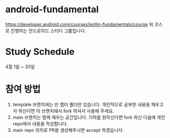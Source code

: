 # android-fundamental
https://developer.android.com/courses/kotlin-fundamentals/course
위 코스로 진행하는 안드로이드 스터디 그룹입니다. 

# Study Schedule 
4월 1일 ~ 30일 

# 참여 방법 
1. template 브랜치에는 빈 챕터 폴더만 있습니다. 개인적으로 공부한 내용을 채우고자 하신다면 이 브랜치에서 fork 하셔서 사용해 주세요.
2. main 브랜치는 함께 채우는 공간입니다. 기여를 원하신다면 fork 하신 다음에 개인 repo에서 내용을 작성합니다. 
3. main repo 위치로 PR을 생성해주시면 accept 하겠습니다. 
